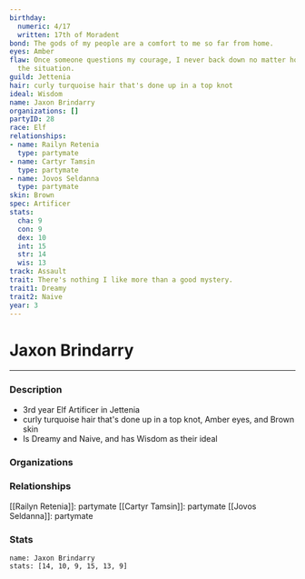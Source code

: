 ```yaml
---
birthday:
  numeric: 4/17
  written: 17th of Moradent
bond: The gods of my people are a comfort to me so far from home.
eyes: Amber
flaw: Once someone questions my courage, I never back down no matter how dangerous
  the situation.
guild: Jettenia
hair: curly turquoise hair that's done up in a top knot
ideal: Wisdom
name: Jaxon Brindarry
organizations: []
partyID: 28
race: Elf
relationships:
- name: Railyn Retenia
  type: partymate
- name: Cartyr Tamsin
  type: partymate
- name: Jovos Seldanna
  type: partymate
skin: Brown
spec: Artificer
stats:
  cha: 9
  con: 9
  dex: 10
  int: 15
  str: 14
  wis: 13
track: Assault
trait: There's nothing I like more than a good mystery.
trait1: Dreamy
trait2: Naive
year: 3
---
```

# Jaxon Brindarry
---
### Description
- 3rd year Elf Artificer in Jettenia
- curly turquoise hair that's done up in a top knot, Amber eyes, and Brown skin
- Is Dreamy and Naive, and has Wisdom as their ideal

### Organizations
### Relationships
[[Railyn Retenia]]: partymate
[[Cartyr Tamsin]]: partymate
[[Jovos Seldanna]]: partymate
### Stats
```statblock
name: Jaxon Brindarry
stats: [14, 10, 9, 15, 13, 9]
```